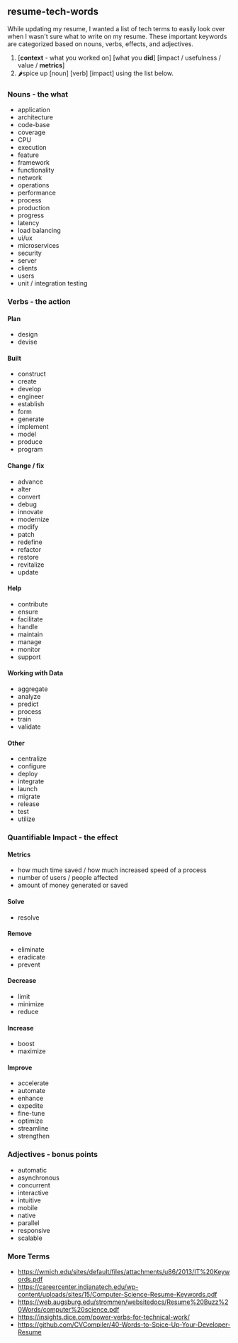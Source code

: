 ## resume-tech-words
While updating my resume, I wanted a list of tech terms to easily look over when I wasn't sure what to write on my resume. These important keywords are categorized based on nouns, verbs, effects, and adjectives.

1. [**context** - what you worked on] [what you **did**] [impact / usefulness / value / **metrics**]
2. 🌶️spice up [noun] [verb] [impact] using the list below.

### Nouns - the what
* application
* architecture
* code-base
* coverage
* CPU
* execution
* feature
* framework
* functionality
* network
* operations
* performance
* process
* production
* progress
* latency
* load balancing
* ui/ux
* microservices
* security
* server
* clients
* users
* unit / integration testing
### Verbs - the action
#### Plan
* design
* devise
#### Built
* construct
* create
* develop
* engineer
* establish
* form
* generate
* implement
* model
* produce
* program
#### Change / fix
* advance
* alter
* convert
* debug
* innovate
* modernize
* modify
* patch
* redefine
* refactor
* restore
* revitalize
* update
#### Help
* contribute
* ensure
* facilitate
* handle
* maintain
* manage
* monitor
* support
#### Working with Data
* aggregate
* analyze
* predict
* process
* train
* validate
#### Other
* centralize
* configure
* deploy
* integrate
* launch
* migrate
* release
* test
* utilize
### Quantifiable Impact - the effect
#### Metrics
  * how much time saved / how much increased speed of a process
  * number of users / people affected
  * amount of money generated or saved
#### Solve
* resolve
#### Remove
* eliminate
* eradicate
* prevent
#### Decrease
* limit
* minimize
* reduce
#### Increase
* boost
* maximize
#### Improve
* accelerate
* automate
* enhance
* expedite
* fine-tune
* optimize
* streamline
* strengthen
### Adjectives - bonus points
* automatic
* asynchronous
* concurrent
* interactive
* intuitive
* mobile
* native
* parallel
* responsive
* scalable
### More Terms
* https://wmich.edu/sites/default/files/attachments/u86/2013/IT%20Keywords.pdf
* https://careercenter.indianatech.edu/wp-content/uploads/sites/15/Computer-Science-Resume-Keywords.pdf
* https://web.augsburg.edu/strommen/websitedocs/Resume%20Buzz%20Words/computer%20science.pdf
* https://insights.dice.com/power-verbs-for-technical-work/
* https://github.com/CVCompiler/40-Words-to-Spice-Up-Your-Developer-Resume
